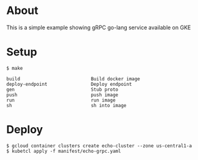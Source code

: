 # About

This is a simple example showing gRPC go-lang service available on GKE

# Setup

```
$ make

build                          Build docker image
deploy-endpoint                Deploy endpoint
gen                            Stub proto
push                           push image
run                            run image
sh                             sh into image

```

# Deploy

```
$ gcloud container clusters create echo-cluster --zone us-central1-a
$ kubetcl apply -f manifest/echo-grpc.yaml
```